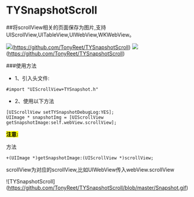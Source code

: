 # TYSnapshotScroll
##将scrollView相关的页面保存为图片,支持UIScrollView,UITableView,UIWebView,WKWebView。

![](https://img.shields.io/badge/Supported-iOS7-4BC51D.svg?style=flat-square)(https://github.com/TonyReet/TYSnapshotScroll)
![](https://img.shields.io/badge/Objc-compatible-4BC51D.svg?style=flat-square)(https://github.com/TonyReet/TYSnapshotScroll)

###使用方法
- 1、引入头文件:

```objc
#import "UIScrollView+TYSnapshot.h"
```
- 2、使用以下方法

```objc
[UIScrollView setTYSnapshotDebugLog:YES];
UIImage * snapshotImg = [UIScrollView getSnapshotImage:self.webView.scrollView];
```

**<mark>注意:</mark>**

方法
```objc
+(UIImage *)getSnapshotImage:(UIScrollView *)scrollView;
```

scrollView为对应的scrollView,比如UIWebView传入webView.scrollView


![TYSnapshotScroll] (https://github.com/TonyReet/TYSnapshotScroll/blob/master/Snapshot.gif)
